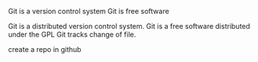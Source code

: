 
Git is a version control system
Git is free software

Git is a distributed version control system.
Git is a free software distributed under the GPL
Git tracks change of file.

create a repo in github

